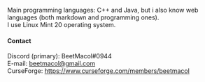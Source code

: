Main programming languages: C++ and Java, but i also know web languages (both markdown and programming ones).  
I use Linux Mint 20 operating system.

#### Contact
Discord (primary): BeetMacol#0944  
E-mail: beetmacol@gmail.com  
CurseForge: https://www.curseforge.com/members/beetmacol
